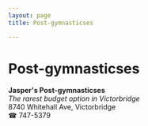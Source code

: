 ```yaml
---
layout: page 
title: Post-gymnasticses

---
```



# Post-gymnasticses


 **Jasper's Post-gymnasticses**  
_The rarest budget option in Victorbridge_  
8740 Whitehall Ave, Victorbridge  
☎ 747-5379

